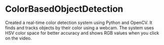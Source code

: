 # ColorBasedObjectDetection

Created a real-time color detection system using Python and OpenCV. It finds and tracks objects by their color using a webcam. The system uses HSV color space for better accuracy and shows RGB values when you click on the video.
